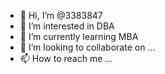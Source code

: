- 👋 Hi, I’m @3383847
- 👀 I’m interested in DBA
- 🌱 I’m currently learning MBA
- 💞️ I’m looking to collaborate on ...
- 📫 How to reach me ...

<!---
3383847/3383847 is a ✨ special ✨ repository because its `README.md` (this file) appears on your GitHub profile.
You can click the Preview link to take a look at your changes.
--->
